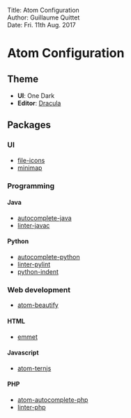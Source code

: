 Title: Atom Configuration  
Author: Guillaume Quittet  
Date: Fri. 11th Aug. 2017  

# Atom Configuration

## Theme

- <b>UI</b>: One Dark
- <b>Editor</b>: [Dracula](https://atom.io/themes/dracula-syntax)

## Packages

### UI
- [file-icons](https://atom.io/packages/file-icons)
- [minimap](https://atom.io/packages/minimap)

### Programming
#### Java
- [autocomplete-java](https://atom.io/packages/autocomplete-java)
- [linter-javac](https://atom.io/packages/linter-javac)

#### Python
- [autocomplete-python](https://atom.io/packages/autocomplete-python)
- [linter-pylint](https://atom.io/packages/linter-pylint)
- [python-indent](https://atom.io/packages/python-indent)

### Web development
- [atom-beautify](https://atom.io/packages/atom-beautify)

#### HTML
- [emmet](https://atom.io/packages/emmet)

#### Javascript
- [atom-ternjs](https://atom.io/packages/atom-ternjs)

#### PHP
- [atom-autocomplete-php](https://atom.io/packages/atom-autocomplete-php)
- [linter-php](https://atom.io/packages/linter-php)
